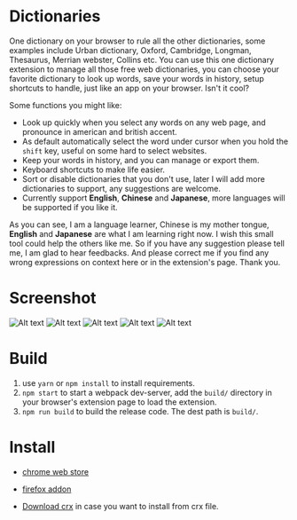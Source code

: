 # Dictionaries

One dictionary on your browser to rule all the other dictionaries, some examples include Urban dictionary, Oxford, Cambridge, Longman, Thesaurus, Merrian webster, Collins etc. You can use this one dictionary extension to manage all those free web dictionaries, you can choose your favorite dictionary to look up words, save your words in history, setup shortcuts to handle, just like an app on your browser. Isn't it cool?

Some functions you might like:

- Look up quickly when you select any words on any web page, and pronounce in american and british accent.
- As default automatically select the word under cursor when you hold the `shift` key, useful on some hard to select websites.
- Keep your words in history, and you can manage or export them.
- Keyboard shortcuts to make life easier.
- Sort or disable dictionaries that you don't use, later I will add more dictionaries to support, any suggestions are welcome.
- Currently support **English**, **Chinese** and **Japanese**, more languages will be supported if you like it.

As you can see, I am a language learner, Chinese is my mother tongue, **English** and **Japanese** are what I am learning right now. I wish this small tool could help the others like me. So if you have any suggestion please tell me, I am glad to hear feedbacks.
And please correct me if you find any wrong expressions on context here or in the extension's page. Thank you.

# Screenshot

![Alt text](https://github.com/revir/dictionaries/raw/master/readme_images/all-in-one.jpg)
![Alt text](https://github.com/revir/dictionaries/raw/master/readme_images/english.jpg)
![Alt text](https://github.com/revir/dictionaries/raw/master/readme_images/chinese.jpg)
![Alt text](https://github.com/revir/dictionaries/raw/master/readme_images/japanese.jpg)
![Alt text](https://github.com/revir/dictionaries/raw/master/readme_images/dict.jpg)

# Build

1. use `yarn` or `npm install` to install requirements.
2. `npm start` to start a webpack dev-server, add the `build/` directory in your browser's extension page to load the extension.
3. `npm run build` to build the release code. The dest path is `build/`.

# Install

- [chrome web store](https://chrome.google.com/webstore/detail/dictionaries/diojcfpekhhnndfmggknljpnfpcccbhc)

- [firefox addon](https://addons.mozilla.org/en-US/firefox/addon/dictionaries/)

- [Download crx](https://github.com/revir/dictionaries/raw/master/dictionaries.crx) in case you want to install from crx file.
